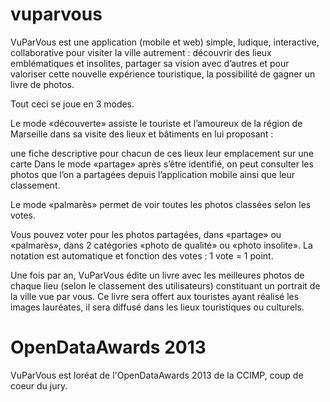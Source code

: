 vuparvous
=========

VuParVous est une application (mobile et web) simple, ludique, interactive, collaborative pour visiter la ville autrement : découvrir des lieux emblématiques et insolites, partager sa vision avec d’autres et pour valoriser cette nouvelle expérience touristique, la possibilité de gagner un livre de photos.

Tout ceci se joue en 3 modes.

Le mode «découverte» assiste le touriste et l’amoureux de la région de Marseille dans sa visite des lieux et bâtiments en lui proposant :

une fiche descriptive pour chacun de ces lieux
leur emplacement sur une carte
Dans le mode «partage» après s’être identifié, on peut consulter les photos que l’on a partagées depuis l’application mobile ainsi que leur classement.

Le mode «palmarès» permet de voir toutes les photos classées selon les votes.

Vous pouvez voter pour les photos partagées, dans «partage» ou «palmarès», dans 2 catégories «photo de qualité» ou «photo insolite». La notation est automatique et fonction des votes : 1 vote = 1 point.

Une fois par an, VuParVous édite un livre avec les meilleures photos de chaque lieu (selon le classement des utilisateurs) constituant un portrait de la ville vue par vous. Ce livre sera offert aux touristes ayant réalisé les images lauréates, il sera diffusé dans les lieux touristiques ou culturels.

OpenDataAwards 2013
===================

VuParVous est loréat de l'OpenDataAwards 2013 de la CCIMP, coup de coeur du jury.
